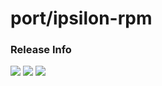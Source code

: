 # port/ipsilon-rpm

### Release Info
[![](https://images.microbadger.com/badges/version/port/ipsilon-rpm.svg)](http://microbadger.com/images/port/ipsilon-rpm "Image info @ microbadger.com")
[![](https://images.microbadger.com/badges/image/port/ipsilon-rpm.svg)](http://microbadger.com/images/port/ipsilon-rpm "Image info @ microbadger.com")
[![](https://images.microbadger.com/badges/commit/port/ipsilon-rpm.svg)](http://microbadger.com/images/port/ipsilon-rpm "Image info @ microbadger.com")
